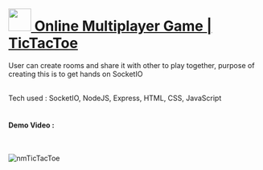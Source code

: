 # <a href="http://nmtictactoe.herokuapp.com"><img src="http://nmtictactoe.herokuapp.com/img/favicon.png" style="height:45px"> Online Multiplayer Game | TicTacToe </a>
User can create rooms and share it with other to play together, purpose of creating this is to get hands on SocketIO 

<br>
Tech used : SocketIO, NodeJS, Express, HTML, CSS, JavaScript
<br><br>

<h4>Demo Video :</h4>
<br>

![nmTicTacToe](https://user-images.githubusercontent.com/74682951/147888450-6829d2de-328e-4d1a-86bd-129bd8551688.gif)
